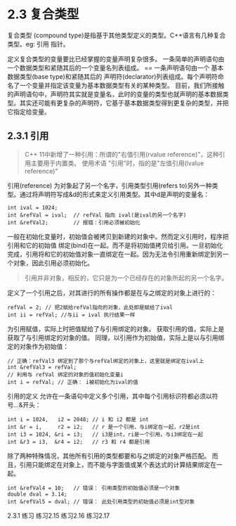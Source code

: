 2.3 复合类型
==

复合类型 (compound type)是指基于其他类型定义的类型。C++语言有几种复合类型。eg: 引用 指针。

定义复合类型的变量要比已经掌握的变量声明复杂很多。
一条简单的声明语句由一个数据类型和紧随其后的一个变量名列表组成。
== 一条声明语句由一个 基本数据类型(base type)和紧随其后的 声明符(declarator)列表组成。每个声明符命名了一个变量并指定该变量为基本数据类型有关的某种类型。
目前，我们所接触的声明语句中，声明符其实就是变量名，此时的变量的类型也就声明的基本数据类型。其实还可能有更复杂的声明符，它基于基本数据类型得到更复杂的类型，并把它指定给变量。

2.3.1 引用
--
> C++ 11中新增了一种引用：所谓的"右值引用(rvalue reference)"，这种引用主要用于内置类。 使用术语 "引用"时，指的是"左值引用(lvalue reference)"

引用(reference) 为对象起了另一个名字，引用类型引用(refers to)另外一种类型。通过将声明符写成&d的形式来定义引用类型。其中d是声明的变量名：
```
int ival = 1024;
int &refVal = ival;  // refVal 指向 ival(是ival的另一个名字)
int &refVal2;        // 报错：引用必须被初始化
```
一般在初始化变量时，初始值会被拷贝到新建的对象中。然而定义引用时，程序把引用和它的初始值 绑定(bind)在一起。而不是将初始值拷贝给引用。一旦初始化完成，引用将和它的初始值对象一直绑定在一起。因为无法令引用重新绑定到另一个对象，因此引用必须初始化。
> 引用并非对象，相反的，它只是为一个已经存在的对象所起的另一个名字。

定义了一个引用之后，对其进行的所有操作都是在与之绑定的对象上进行的：
```
refVal = 2; // 把2赋给refVal指向的对象，此处即是赋给了ival
int ii = refVal; //与ii = ival 执行结果一样
```
为引用赋值，实际上时把值赋给了与引用绑定的对象。
获取引用的值，实际上是获取了与引用绑定的对象的值。
同理，以引用作为初始值，实际上是以与引用绑定的对象作为初始值：
```
// 正确：refVal3 绑定到了那个与refVal绑定的对象上，这里就是绑定在ival上
int &refVal3 = refVal;
// 利用与 refVal 绑定的对象的值初始化变量i
int i = refVal; // 正确： i被初始化为ival的值
```
引用的定义
允许在一条语句中定义多个引用，其中每个引用标识符都必须以符号…&开头：
```
int i = 1024,   i2 = 2048; // i 和 i2 都是 int
int &r = i,     r2 = i2;   // r 是一个引用，与i绑定在一起，r2是int
int i3 = 1024, &ri = i3;   // i3是int，ri是一个引用，与i3绑定在一起
int &r3 = i3,  &r4 = i2;   // r3 和 r4 都是引用
```
除了两种特殊情况，其他所有引用的类型都要和与之绑定的对象严格匹配。
而且，引用只能绑定在对象上，而不能与字面值或某个表达式的计算结果绑定在一起。
```
int &refVal4 = 10;   // 错误： 引用类型的初始值必须是一个对象
double dval = 3.14;
int &refVal5 = dval; // 错误： 此处引用类型的初始值必须是int型对象
```
2.3.1 练习
练习2.15
练习2.16
练习2.17
